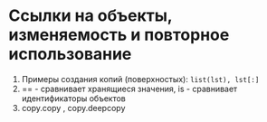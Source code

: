 # Ссылки на объекты, изменяемость и повторное использование

1. Примеры создания копий (поверхностых): `list(lst), lst[:]`
2. == - сравнивает хранящиеся значения, is - сравнивает идентификаторы объектов
3. copy.copy , copy.deepcopy
